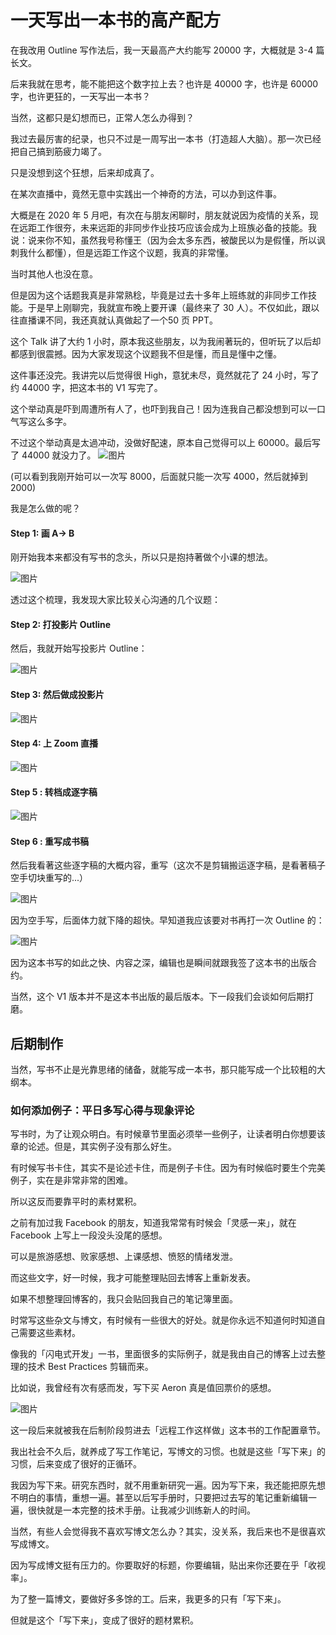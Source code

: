 # 一天写出一本书的高产配方

在我改用 Outline 写作法后，我一天最高产大约能写 20000 字，大概就是 3-4 篇长文。

后来我就在思考，能不能把这个数字拉上去？也许是 40000 字，也许是 60000 字，也许更狂的，一天写出一本书？

当然，这都只是幻想而已，正常人怎么办得到？

我过去最厉害的纪录，也只不过是一周写出一本书（打造超人大脑）。那一次已经把自己搞到筋疲力竭了。

只是没想到这个狂想，后来却成真了。

在某次直播中，竟然无意中实践出一个神奇的方法，可以办到这件事。

大概是在 2020 年 5 月吧，有次在与朋友闲聊时，朋友就说因为疫情的关系，现在远距工作很夯，未来远距的非同步作业技巧应该会成为上班族必备的技能。我说：说来你不知，虽然我号称懂王（因为会太多东西，被酸民以为是假懂，所以讽刺我什么都懂），但是远距工作这个议题，我真的非常懂。

当时其他人也没在意。

但是因为这个话题我真是非常熟稔，毕竟是过去十多年上班练就的非同步工作技能。于是早上刚聊完，我就宣布晚上要开课（最终来了 30 人）。不仅如此，跟以往直播课不同，我还真就认真做起了一个50 页 PPT。

这个 Talk 讲了大约 1 小时，原本我这些朋友，以为我闹著玩的，但听玩了以后却都感到很震撼。因为大家发现这个议题我不但是懂，而且是懂中之懂。

这件事还没完。我讲完以后觉得很 High，意犹未尽，竟然就花了 24 小时，写了约 44000 字，把这本书的 V1 写完了。

这个举动真是吓到周遭所有人了，也吓到我自己！因为连我自己都没想到可以一口气写这么多字。

不过这个举动真是太過冲动，没做好配速，原本自己觉得可以上 60000。最后写了 44000 就没力了。
![图片](./image-03/media/image4.png)

(可以看到我刚开始可以一次写 8000，后面就只能一次写 4000，然后就掉到 2000)

我是怎么做的呢？

#### Step 1: 画 A-\> B

刚开始我本来都没有写书的念头，所以只是抱持著做个小课的想法。

![图片](./image-03/media/image5.png)

透过这个梳理，我发现大家比较关心沟通的几个议题：

#### Step 2: 打投影片 Outline

然后，我就开始写投影片 Outline：

![图片](./image-03/media/image6.png)

#### Step 3: 然后做成投影片

![图片](./image-03/media/image7.png)

#### Step 4: 上 Zoom 直播

![图片](./image-03/media/image8.png)

#### Step 5 :  转档成逐字稿

![图片](./image-03/media/image9.png)

#### Step 6 : 重写成书稿

然后我看著这些逐字稿的大概内容，重写（这次不是剪辑搬运逐字稿，是看著稿子空手切块重写的\...）

![图片](./image-03/media/image10.png)

因为空手写，后面体力就下降的超快。早知道我应该要对书再打一次 Outline 的：

![图片](./image-03/media/image4.png)

因为这本书写的如此之快、内容之深，编辑也是瞬间就跟我签了这本书的出版合约。

当然，这个 V1 版本并不是这本书出版的最后版本。下一段我们会谈如何后期打磨。

## 后期制作

当然，写书不止是光靠思绪的储备，就能写成一本书，那只能写成一个比较粗的大纲本。

### 如何添加例子：平日多写心得与现象评论

写书时，为了让观众明白。有时候章节里面必须举一些例子，让读者明白你想要该章的论述。但是，其实例子没有那么好生。

有时候写书卡住，其实不是论述卡住，而是例子卡住。因为有时候临时要生个完美例子，实在是非常非常的困难。

所以这反而要靠平时的素材累积。

之前有加过我 Facebook 的朋友，知道我常常有时候会「灵感一来」，就在Facebook 上写上一段没头没尾的感想。

可以是旅游感想、败家感想、上课感想、愤怒的情绪发泄。

而这些文字，好一时候，我才可能整理贴回去博客上重新发表。

如果不想整理回博客的，我只会贴回我自己的笔记簿里面。

时常写这些杂文与博文，有时候有一些很大的好处。就是你永远不知道何时知道自己需要这些素材。

像我的「闪电式开发」一书，里面很多的实际例子，就是我由自己的博客上过去整理的技术
Best Practices 剪辑而来。

比如说，我曾经有次有感而发，写下买 Aeron 真是值回票价的感想。

![图片](./image-04/media/image1.png)

这一段后来就被我在后制阶段剪进去「远程工作这样做」这本书的工作配置章节。

我出社会不久后，就养成了写工作笔记，写博文的习惯。也就是这些「写下来」的习惯，后来变成了很好的正循环。

我因为写下来。研究东西时，就不用重新研究一遍。因为写下来，我还能把原先想不明白的事情，重想一遍。甚至以后写手册时，只要把过去写的笔记重新编辑一遍，很快就是一本完整的技术手册。让我减少训练新人的时间。

当然，有些人会觉得我不喜欢写博文怎么办？其实，没关系，我后来也不是很喜欢写成博文。

因为写成博文挺有压力的。你要取好的标题，你要编辑，贴出来你还要在乎「收视率」。

为了整一篇博文，要做好多多馀的工。后来，我更多的只有「写下来」。

但就是这个「写下来」，变成了很好的题材累积。

